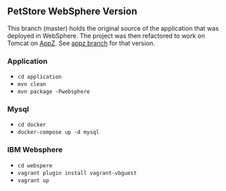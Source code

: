 ## PetStore WebSphere Version 

This branch (master) holds the original source of the application that was deployed in WebSphere. The project was then refactored to work on Tomcat on [AppZ](http://ecloudcontrol.com). See [appz branch](https://github.com/Cloudbourne/PetStore/tree/appz) for that version.

### Application

* ```cd application```
* ```mvn clean```
* ```mvn package -Pwebsphere```

### Mysql

* ```cd docker```
* ```docker-compose up -d mysql```

### IBM Websphere

* ```cd webspere```
* ```vagrant plugin install vagrant-vbguest```
* ```vagrant up```
